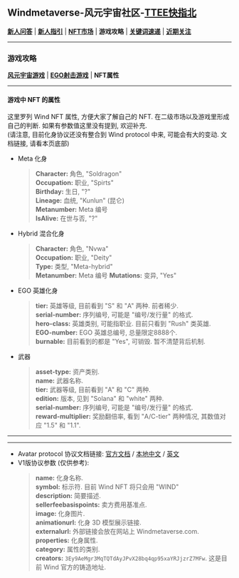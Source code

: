 ## Windmetaverse-风元宇宙社区-[TTEE快指北](Readme.md)

[**新人问答**](新人问答.md) | [**新人指引**](新人指引.md) | [**NFT市场**](NFT市场.md) | **游戏攻略** | [**关键词速递**](关键词速递.md) | [**近期关注**](近期关注.md)

---

### 游戏攻略

[**风元宇宙游戏**](游戏攻略.md) | [**EGO射击游戏**](EGO射击游戏.md) | **NFT属性**

---
#### 游戏中 NFT 的属性

这里罗列 Wind NFT 属性, 方便大家了解自己的 NFT. 在二级市场以及游戏里形成自己的判断. 如果有参数值这里没有提到, 欢迎补充. <br>(请注意, 目前化身协议还没有整合到 Wind protocol 中来, 可能会有大的变动. 文档链接, 请看本页底部)

- Meta 化身
  >**Character:** 角色, "Soldragon"<br>
  **Occupation:** 职业, "Spirts"<br>
  **Birthday:** 生日, "?"<br>
  **Lineage:** 血统, "Kunlun" (昆仑)<br>
  **Metanumber:** Meta 编号<br>
  **IsAlive:** 在世与否, "?"
- Hybrid 混合化身
  >**Character:** 角色, "Nvwa"<br>
  **Occupation:** 职业, "Deity"<br>
  **Type:** 类型, "Meta-hybrid"<br>
  **Metanumber:** Meta 编号
  **Mutations:** 变异, "Yes"
- EGO 英雄化身
  >**tier:** 英雄等级, 目前看到 "S" 和 "A" 两种. 前者稀少.<br>
  **serial-number:** 序列编号, 可能是 "编号/发行量" 的格式.<br>
  **hero-class:** 英雄类别, 可能指职业. 目前只看到 "Rush" 类英雄.<br>
  **EGO-number:** EGO 英雄总编号, 总量限定8888个.<br>
  **burnable:** 目前看到的都是 "Yes", 可销毁. 暂不清楚背后机制.

- 武器
  >**asset-type:** 资产类别.<br>
  **name:** 武器名称.<br>
  **tier:** 武器等级, 目前看到 "A" 和 "C" 两种.<br>
  **edition:** 版本, 见到 "Solana" 和 "white" 两种.<br>
  **serial-number:** 序列编号, 可能是 "编号/发行量" 的格式.<br>
  **reward-multiplier:** 奖励翻倍率, 看到 "A/C-tier" 两种情况, 其数值对应 "1.5" 和 "1.1".

---
---
 - Avatar protocol 协议文档链接: [官方文档](https://wind-document.vercel.app/Avatar-protocolV2) / [本地中文](doc_cn/Avatar-protocol_cn.md) / [英文](doc_en/Avatar-protocol.md)
- V1版协议参数 (仅供参考):
  >__name:__ 化身名称.<br>
__symbol:__ 标示符. 目前 Wind NFT 将只会用 "WIND" <br>
__description:__ 简要描述.<br>
__sellerfeebasispoints:__ 卖方费用基准点.<br>
__image:__ 化身图片.<br>
__animationurl:__ 化身 3D 模型展示链接.<br>
__externalurl:__ 外部链接会放在网站上 Windmetaverse.com.<br>
__properties:__ 化身属性.<br>
__category:__ 属性的类别.<br>
__creators:__ `3Ey9AeMgr3MqTQTdAyJPvX28bq4qp95xaYRJjzrZ7MFw`. 这是目前 Wind 官方的铸造地址.
